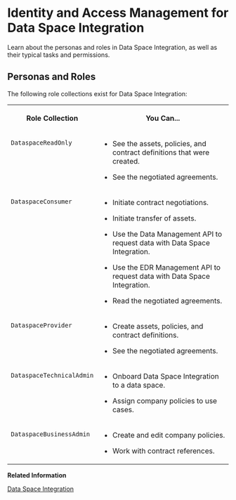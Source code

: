<!-- loio211c66a2f65e4bf0ad0e93e68cfff984 -->

# Identity and Access Management for Data Space Integration

Learn about the personas and roles in Data Space Integration, as well as their typical tasks and permissions.



<a name="loio211c66a2f65e4bf0ad0e93e68cfff984__section_cxz_vsk_pcc"/>

## Personas and Roles

The following role collections exist for Data Space Integration:


<table>
<tr>
<th valign="top">

Role Collection

</th>
<th valign="top">

You Can...

</th>
</tr>
<tr>
<td valign="top">

`DataspaceReadOnly`

</td>
<td valign="top">

-   See the assets, policies, and contract definitions that were created.

-   See the negotiated agreements.




</td>
</tr>
<tr>
<td valign="top">

`DataspaceConsumer`

</td>
<td valign="top">

-   Initiate contract negotiations.

-   Initiate transfer of assets.

-   Use the Data Management API to request data with Data Space Integration.

-   Use the EDR Management API to request data with Data Space Integration.

-   Read the negotiated agreements.




</td>
</tr>
<tr>
<td valign="top">

`DataspaceProvider`

</td>
<td valign="top">

-   Create assets, policies, and contract definitions.

-   See the negotiated agreements.




</td>
</tr>
<tr>
<td valign="top">

`DataspaceTechnicalAdmin`

</td>
<td valign="top">

-   Onboard Data Space Integration to a data space.

-   Assign company policies to use cases.




</td>
</tr>
<tr>
<td valign="top">

`DataspaceBusinessAdmin`

</td>
<td valign="top">

-   Create and edit company policies.

-   Work with contract references.




</td>
</tr>
</table>

**Related Information**  


[Data Space Integration](../data-space-integration-8bb6972.md "Learn how to work with Data Space Integration as a provider or consumer.")


